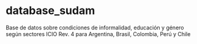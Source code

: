 # database_sudam
Base de datos sobre condiciones de informalidad, educación y género según sectores ICIO Rev. 4 para Argentina, Brasil, Colombia, Perú y Chile
